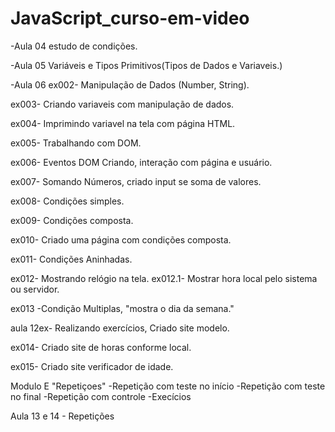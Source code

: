 # JavaScript_curso-em-video
-Aula 04
 estudo de condições.

-Aula 05
 Variáveis e Tipos Primitivos(Tipos de Dados e Variaveis.)

-Aula 06
 ex002- Manipulação de Dados (Number, String).

 ex003- Criando variaveis com manipulação de dados.

 ex004- Imprimindo variavel na tela com página HTML.

 ex005- Trabalhando com DOM.
 
 ex006- Eventos DOM Criando, interação com página e usuário.

 ex007- Somando Números, criado input se soma de valores.

 ex008- Condições simples.

 ex009- Condições composta.

 ex010- Criado uma página com condições composta.

 ex011- Condições Aninhadas.

 ex012- Mostrando relógio na tela.
  ex012.1- Mostrar hora local pelo sistema ou servidor.

 ex013 -Condição Multiplas, "mostra o dia da semana."

aula 12ex- Realizando exercícios, Criado site modelo.

ex014- Criado site de horas conforme local.

ex015- Criado site verificador de idade.

Modulo E "Repetiçoes"
-Repetição com teste no início
-Repetição com teste no final
-Repetição com controle
-Execícios

Aula 13 e 14 - Repetições
